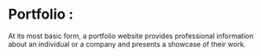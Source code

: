 # Portfolio : <br>
At its most basic form, a portfolio website provides professional information about an individual or a company and presents a showcase of their work.
